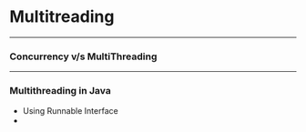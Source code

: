 # Multitreading
***

### Concurrency v/s MultiThreading

***
### Multithreading in Java
- Using Runnable Interface
- 
###